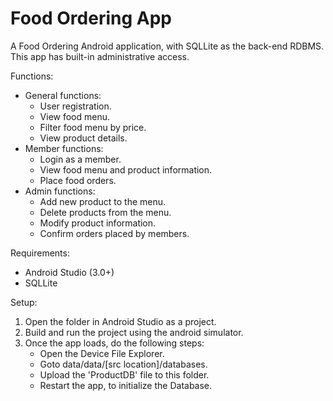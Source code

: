 Food Ordering App
=================
A Food Ordering Android application, with SQLLite as the back-end RDBMS. This app has built-in administrative access. 

Functions:
- General functions:
	- User registration.
	- View food menu.
	- Filter food menu by price.
	- View product details.
- Member functions:
	- Login as a member.
	- View food menu and product information.
	- Place food orders.
- Admin functions:
	- Add new product to the menu.
	- Delete products from the menu.
	- Modify product information.
	- Confirm orders placed by members.

Requirements:
- Android Studio (3.0+)
- SQLLite

Setup: 
1. Open the folder in Android Studio as a project.
2. Build and run the project using the android simulator.
3. Once the app loads, do the following steps:
	- Open the Device File Explorer.
	- Goto data/data/[src location]/databases.
	- Upload the 'ProductDB' file to this folder.
	- Restart the app, to initialize the Database.

